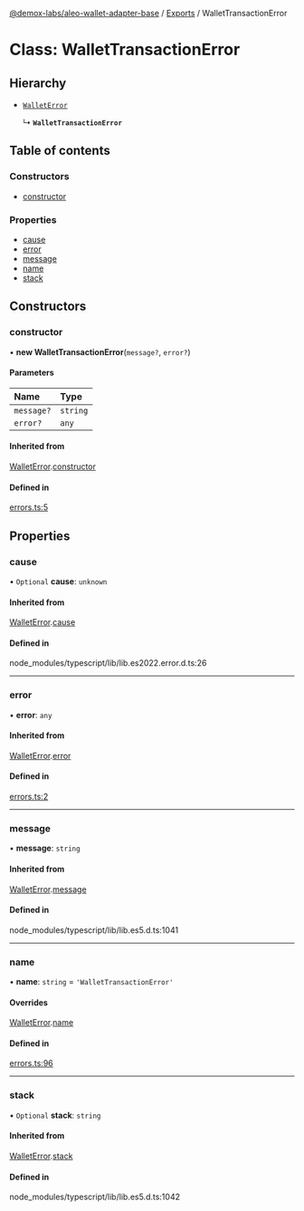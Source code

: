 [@demox-labs/aleo-wallet-adapter-base](../README.md) / [Exports](../modules.md) / WalletTransactionError

# Class: WalletTransactionError

## Hierarchy

- [`WalletError`](WalletError.md)

  ↳ **`WalletTransactionError`**

## Table of contents

### Constructors

- [constructor](WalletTransactionError.md#constructor)

### Properties

- [cause](WalletTransactionError.md#cause)
- [error](WalletTransactionError.md#error)
- [message](WalletTransactionError.md#message)
- [name](WalletTransactionError.md#name)
- [stack](WalletTransactionError.md#stack)

## Constructors

### constructor

• **new WalletTransactionError**(`message?`, `error?`)

#### Parameters

| Name | Type |
| :------ | :------ |
| `message?` | `string` |
| `error?` | `any` |

#### Inherited from

[WalletError](WalletError.md).[constructor](WalletError.md#constructor)

#### Defined in

[errors.ts:5](https://github.com/demox-labs/leo-wallet-adapter/blob/8b34447/packages/core/base/errors.ts#L5)

## Properties

### cause

• `Optional` **cause**: `unknown`

#### Inherited from

[WalletError](WalletError.md).[cause](WalletError.md#cause)

#### Defined in

node_modules/typescript/lib/lib.es2022.error.d.ts:26

___

### error

• **error**: `any`

#### Inherited from

[WalletError](WalletError.md).[error](WalletError.md#error)

#### Defined in

[errors.ts:2](https://github.com/demox-labs/leo-wallet-adapter/blob/8b34447/packages/core/base/errors.ts#L2)

___

### message

• **message**: `string`

#### Inherited from

[WalletError](WalletError.md).[message](WalletError.md#message)

#### Defined in

node_modules/typescript/lib/lib.es5.d.ts:1041

___

### name

• **name**: `string` = `'WalletTransactionError'`

#### Overrides

[WalletError](WalletError.md).[name](WalletError.md#name)

#### Defined in

[errors.ts:96](https://github.com/demox-labs/leo-wallet-adapter/blob/8b34447/packages/core/base/errors.ts#L96)

___

### stack

• `Optional` **stack**: `string`

#### Inherited from

[WalletError](WalletError.md).[stack](WalletError.md#stack)

#### Defined in

node_modules/typescript/lib/lib.es5.d.ts:1042

